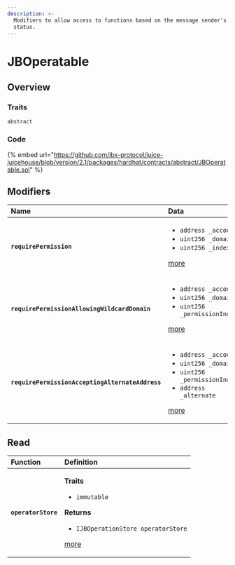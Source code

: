 ```yaml
---
description: >-
  Modifiers to allow access to functions based on the message sender's operator
  status.
---
```


# JBOperatable

## Overview

### Traits

`abstract`

### Code

{% embed url="https://github.com/jbx-protocol/juice-juicehouse/blob/version/2.1/packages/hardhat/contracts/abstract/JBOperatable.sol" %}

## Modifiers

<table>
  <thead>
    <tr>
      <th style="text-align:left">Name</th>
      <th style="text-align:left">Data</th>
    </tr>
  </thead>
  <tbody>
    <tr>
      <td style="text-align:left"><b><code>requirePermission</code></b>
      </td>
      <td style="text-align:left">
        <ul>
          <li><code>address _account</code> 
          </li>
          <li><code>uint256 _domain</code> 
          </li>
          <li><code>uint256 _index</code>
          </li>
        </ul>
        <p><a href="modifiers/requirepermission.md">more</a>
        </p>
      </td>
    </tr>
    <tr>
      <td style="text-align:left"><b><code>requirePermissionAllowingWildcardDomain</code></b>
      </td>
      <td style="text-align:left">
        <ul>
          <li><code>address _account</code>
          </li>
          <li><code>uint256 _domain</code> 
          </li>
          <li><code>uint256 _permissionIndex</code>
          </li>
        </ul>
        <p><a href="modifiers/requirepermissionallowingwildcarddomain.md">more</a>
        </p>
      </td>
    </tr>
    <tr>
      <td style="text-align:left"><b><code>requirePermissionAcceptingAlternateAddress</code></b>
      </td>
      <td style="text-align:left">
        <ul>
          <li><code>address _account</code> 
          </li>
          <li><code>uint256 _domain</code> 
          </li>
          <li><code>uint256 _permissionIndex</code>
          </li>
          <li> <code>address _alternate</code>
          </li>
        </ul>
        <p><a href="modifiers/requirepermissionacceptingalternateaddress.md">more</a>
        </p>
      </td>
    </tr>
  </tbody>
</table>

## Read

<table>
  <thead>
    <tr>
      <th style="text-align:left">Function</th>
      <th style="text-align:left">Definition</th>
    </tr>
  </thead>
  <tbody>
    <tr>
      <td style="text-align:left"><b><code>operatorStore</code></b>
      </td>
      <td style="text-align:left">
        <p><b>Traits</b>
        </p>
        <ul>
          <li><code>immutable</code>
          </li>
        </ul>
        <p><b>Returns</b>
        </p>
        <ul>
          <li><code>IJBOperationStore operatorStore</code>
          </li>
        </ul>
        <p><a href="read/operatorstore.md">more</a>
        </p>
      </td>
    </tr>
  </tbody>
</table>

